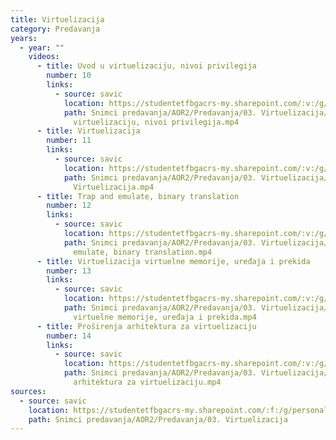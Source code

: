 ```yaml
---
title: Virtuelizacija
category: Predavanja
years:
  - year: ""
    videos:
      - title: Uvod u virtuelizaciju, nivoi privilegija
        number: 10
        links:
          - source: savic
            location: https://studentetfbgacrs-my.sharepoint.com/:v:/g/personal/sa190595d_student_etf_bg_ac_rs/EaWmBPGJhBhGlkpmoIe3RF4BJj6jLc0Sl8gFQATDRD18Zg
            path: Snimci predavanja/AOR2/Predavanja/03. Virtuelizacija/10 - Uvod u
              virtuelizaciju, nivoi privilegija.mp4
      - title: Virtuelizacija
        number: 11
        links:
          - source: savic
            location: https://studentetfbgacrs-my.sharepoint.com/:v:/g/personal/sa190595d_student_etf_bg_ac_rs/EQDcxYucHMFCoOwnni8zIaIBo6s0Mxz-i8B5twxwwUYCkg
            path: Snimci predavanja/AOR2/Predavanja/03. Virtuelizacija/11 -
              Virtuelizacija.mp4
      - title: Trap and emulate, binary translation
        number: 12
        links:
          - source: savic
            location: https://studentetfbgacrs-my.sharepoint.com/:v:/g/personal/sa190595d_student_etf_bg_ac_rs/EVoiirnhxy5Io1nuL4MhysABD7hE5UvUwfI9aAUDhZOu-g
            path: Snimci predavanja/AOR2/Predavanja/03. Virtuelizacija/12 - Trap and
              emulate, binary translation.mp4
      - title: Virtuelizacija virtuelne memorije, uređaja i prekida
        number: 13
        links:
          - source: savic
            location: https://studentetfbgacrs-my.sharepoint.com/:v:/g/personal/sa190595d_student_etf_bg_ac_rs/ESmwUt3vph1BgPPcDIdLK1kBSycAC38c7K8WPzeFWC4NyQ
            path: Snimci predavanja/AOR2/Predavanja/03. Virtuelizacija/13 - Virtuelizacija
              virtuelne memorije, uređaja i prekida.mp4
      - title: Proširenja arhitektura za virtuelizaciju
        number: 14
        links:
          - source: savic
            location: https://studentetfbgacrs-my.sharepoint.com/:v:/g/personal/sa190595d_student_etf_bg_ac_rs/EbYVyxsX2sJFkG1SFaG1F0oBn1eLmD86W4ajHCjwNlWiNg
            path: Snimci predavanja/AOR2/Predavanja/03. Virtuelizacija/14 - Proširenja
              arhitektura za virtuelizaciju.mp4
sources:
  - source: savic
    location: https://studentetfbgacrs-my.sharepoint.com/:f:/g/personal/sa190595d_student_etf_bg_ac_rs/Etac3OxC4CpKi5e8KUWv-fYBULgFX9TYpm-b745y6cCr-w
    path: Snimci predavanja/AOR2/Predavanja/03. Virtuelizacija
---
```



